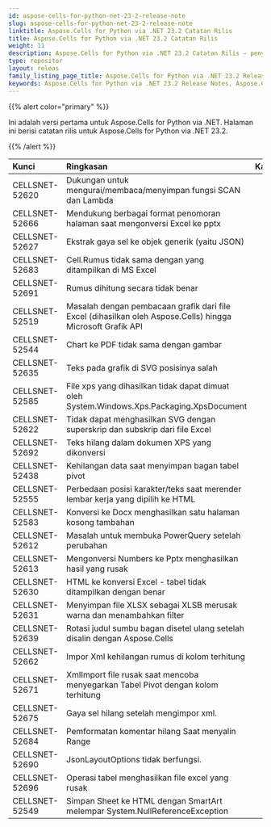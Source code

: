 ```yaml
---
id: aspose-cells-for-python-net-23-2-release-note
slug: aspose-cells-for-python-net-23-2-release-note
linktitle: Aspose.Cells for Python via .NET 23.2 Catatan Rilis
title: Aspose.Cells for Python via .NET 23.2 Catatan Rilis
weight: 11
description: Aspose.Cells for Python via .NET 23.2 Catatan Rilis – penyempurnaan terkini, fitur baru, dan perbaikan
type: repositor
layout: releas
family_listing_page_title: Aspose.Cells for Python via .NET 23.2 Release Note
keywords: Aspose.Cells for Python via .NET 23.2 Release Notes, Aspose.Cells for Python via .NET 23.2 updates and fixe
---
```

{{% alert color="primary" %}} 

Ini adalah versi pertama untuk Aspose.Cells for Python via .NET.
Halaman ini berisi catatan rilis untuk Aspose.Cells for Python via .NET 23.2.

{{% /alert %}} 

|**Kunci**|**Ringkasan**|**Kategori**|
| :- | :- | :- |
|CELLSNET-52620|Dukungan untuk mengurai/membaca/menyimpan fungsi SCAN dan Lambda|
|CELLSNET-52666|Mendukung berbagai format penomoran halaman saat mengonversi Excel ke pptx|
|CELLSNET-52627|Ekstrak gaya sel ke objek generik (yaitu JSON)|
|CELLSNET-52683|Cell.Rumus tidak sama dengan yang ditampilkan di MS Excel|
|CELLSNET-52691|Rumus dihitung secara tidak benar|
|CELLSNET-52519|Masalah dengan pembacaan grafik dari file Excel (dihasilkan oleh Aspose.Cells) hingga Microsoft Grafik API|
|CELLSNET-52544|Chart ke PDF tidak sama dengan gambar|
|CELLSNET-52635| Teks pada grafik di SVG posisinya salah|
|CELLSNET-52585|File xps yang dihasilkan tidak dapat dimuat oleh System.Windows.Xps.Packaging.XpsDocument|
|CELLSNET-52622|Tidak dapat menghasilkan SVG dengan superskrip dan subskrip dari file Excel|
|CELLSNET-52692|Teks hilang dalam dokumen XPS yang dikonversi|
|CELLSNET-52438| Kehilangan data saat menyimpan bagan tabel pivot|
|CELLSNET-52555|Perbedaan posisi karakter/teks saat merender lembar kerja yang dipilih ke HTML|
|CELLSNET-52583|Konversi ke Docx menghasilkan satu halaman kosong tambahan|
|CELLSNET-52612|Masalah untuk membuka PowerQuery setelah perubahan|
|CELLSNET-52613|Mengonversi Numbers ke Pptx menghasilkan hasil yang rusak|
|CELLSNET-52630|HTML ke konversi Excel - tabel tidak ditampilkan dengan benar|
|CELLSNET-52631| Menyimpan file XLSX sebagai XLSB merusak warna dan menambahkan filter|
|CELLSNET-52639|Rotasi judul sumbu bagan disetel ulang setelah disalin dengan Aspose.Cells|
|CELLSNET-52662|Impor Xml kehilangan rumus di kolom terhitung|
|CELLSNET-52671|XmlImport file rusak saat mencoba menyegarkan Tabel Pivot dengan kolom terhitung|
|CELLSNET-52675|Gaya sel hilang setelah mengimpor xml.|
|CELLSNET-52684|Pemformatan komentar hilang Saat menyalin Range|
|CELLSNET-52690|JsonLayoutOptions tidak berfungsi.|
|CELLSNET-52696|Operasi tabel menghasilkan file excel yang rusak|
|CELLSNET-52549|Simpan Sheet ke HTML dengan SmartArt melempar System.NullReferenceException|
